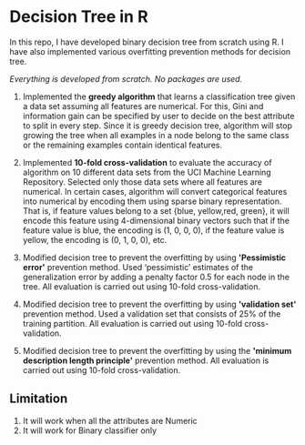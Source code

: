 # Decision Tree in R

In this repo, I have developed binary decision tree from scratch using R. I have also implemented various overfitting prevention methods for decision tree.

*Everything is developed from scratch. No packages are used.*

1. Implemented the **greedy algorithm** that learns a classification tree given a data set assuming all features are numerical. For this, Gini and information gain can be specified by user to decide on the best attribute to split in every step. Since it is greedy decision tree, algorithm will stop growing the tree when all examples in a node belong to the same class or the remaining examples contain identical features.

2. Implemented **10-fold cross-validation** to evaluate the accuracy of algorithm on 10 different data sets from the UCI Machine Learning Repository. Selected only those data sets where all features are numerical. In certain cases, algorithm will convert categorical features into numerical by encoding them using sparse binary representation. That is, if feature values belong to a set {blue, yellow,red, green}, it will encode this feature using 4-dimensional binary vectors such that if the feature value is blue, the encoding is (1, 0, 0, 0), if the feature value is yellow, the encoding is (0, 1, 0, 0), etc.

3. Modified decision tree to prevent the overfitting by using **'Pessimistic error'** prevention method. Used ‘pessimistic’ estimates of the generalization error by adding a penalty factor 0.5 for each node in the tree. All evaluation is carried out using 10-fold cross-validation.

4. Modified decision tree to prevent the overfitting by using **'validation set'** prevention method. Used a validation set that consists of 25% of the training partition. All evaluation is carried out using 10-fold cross-validation.

5. Modified decision tree to prevent the overfitting by using the **'minimum description length principle'** prevention method. All evaluation is carried out using 10-fold cross-validation.


## Limitation
1. It will work when all the attributes are Numeric
2. It will work for Binary classifier only
